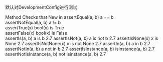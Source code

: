默认对DevelopmentConfig进行测试


Method	Checks that	New in
assertEqual(a, b)	a == b	 
assertNotEqual(a, b)	a != b	 
assertTrue(x)	bool(x) is True	 
assertFalse(x)	bool(x) is False	 
assertIs(a, b)	a is b	2.7
assertIsNot(a, b)	a is not b	2.7
assertIsNone(x)	x is None	2.7
assertIsNotNone(x)	x is not None	2.7
assertIn(a, b)	a in b	2.7
assertNotIn(a, b)	a not in b	2.7
assertIsInstance(a, b)	isinstance(a, b)	2.7
assertNotIsInstance(a, b)	not isinstance(a, b)	2.7